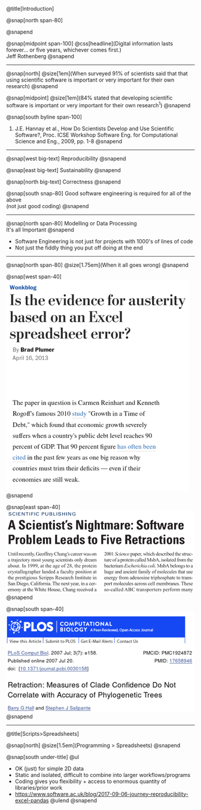@title[Introduction]

@snap[north span-80]

@snapend

@snap[midpoint span-100]
@css[headline](Digital information lasts forever... or five years, whichever comes first.)<br>
Jeff Rothenberg
@snapend

---

@snap[north]
@size[1em](When surveyed 91% of scientists said that that using scientific software is important or very important for their own research)
@snapend

@snap[midpoint]
@size[1em](84% stated that developing scientific software is important or very important for their own research<sup>1</sup>)
@snapend

@snap[south byline span-100]
1. J.E. Hannay et al., How Do Scientists Develop and Use Scientific Software?, Proc. ICSE Workshop Software Eng. for Computational Science and Eng., 2009, pp. 1-8
@snapend

---

@snap[west big-text]
Reproducibility
@snapend

@snap[east big-text]
Sustainability
@snapend

@snap[north big-text]
Correctness
@snapend

@snap[south snap-80]
Good software engineering is required for all of the above<br>
(not just good coding)
@snapend

---

<!-- @title[Data Processing is Important] -->

@snap[north span-80]
Modelling or Data Processing<br>It's all Important
@snapend

* Software Engineering is not just for projects with 1000's of lines of code
* Not just the fiddly thing you put off doing at the end

---

@snap[north span-80]
@size[1.75em](When it all goes wrong)
@snapend

@snap[west span-40]
![Excel](presentation/introduction/images/excel.png)
@snapend

@snap[east span-40]
![Chang](presentation/introduction/images/chang.png)
@snapend

@snap[south span-40]
![Plos](presentation/introduction/images/plos.png)
@snapend

---

@title[Scripts>Spreadsheets]

@snap[north]
@size[1.5em](Programming > Spreadsheets)
@snapend

@snap[south under-title]
@ul[](false)
- OK (just) for simple 2D data
- Static and isolated, difficult to combine into larger workflows/programs
- Coding gives you flexibility + access to enormous quantity of libraries/prior work
- https://www.software.ac.uk/blog/2017-09-06-journey-reproducibility-excel-pandas
@ulend
@snapend
